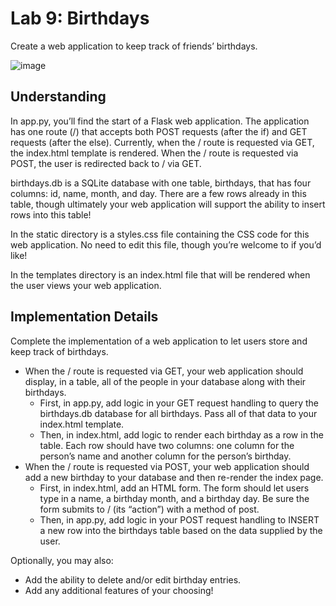 # Lab 9: Birthdays

Create a web application to keep track of friends’ birthdays.

![image](https://user-images.githubusercontent.com/104181918/219269541-bf7297ce-65eb-4626-ba26-b367824c3de2.png)

## Understanding

In app.py, you’ll find the start of a Flask web application. The application has one route (/) that accepts both POST requests (after the if) and GET requests (after the else). Currently, when the / route is requested via GET, the index.html template is rendered. When the / route is requested via POST, the user is redirected back to / via GET.

birthdays.db is a SQLite database with one table, birthdays, that has four columns: id, name, month, and day. There are a few rows already in this table, though ultimately your web application will support the ability to insert rows into this table!

In the static directory is a styles.css file containing the CSS code for this web application. No need to edit this file, though you’re welcome to if you’d like!

In the templates directory is an index.html file that will be rendered when the user views your web application.

## Implementation Details
Complete the implementation of a web application to let users store and keep track of birthdays.

- When the / route is requested via GET, your web application should display, in a table, all of the people in your database along with their birthdays.
  - First, in app.py, add logic in your GET request handling to query the birthdays.db database for all birthdays. Pass all of that data to your index.html template.
  - Then, in index.html, add logic to render each birthday as a row in the table. Each row should have two columns: one column for the person’s name and another column for the person’s birthday.
- When the / route is requested via POST, your web application should add a new birthday to your database and then re-render the index page.
  - First, in index.html, add an HTML form. The form should let users type in a name, a birthday month, and a birthday day. Be sure the form submits to / (its “action”) with a method of post.
  - Then, in app.py, add logic in your POST request handling to INSERT a new row into the birthdays table based on the data supplied by the user.

Optionally, you may also:

- Add the ability to delete and/or edit birthday entries.
- Add any additional features of your choosing!
